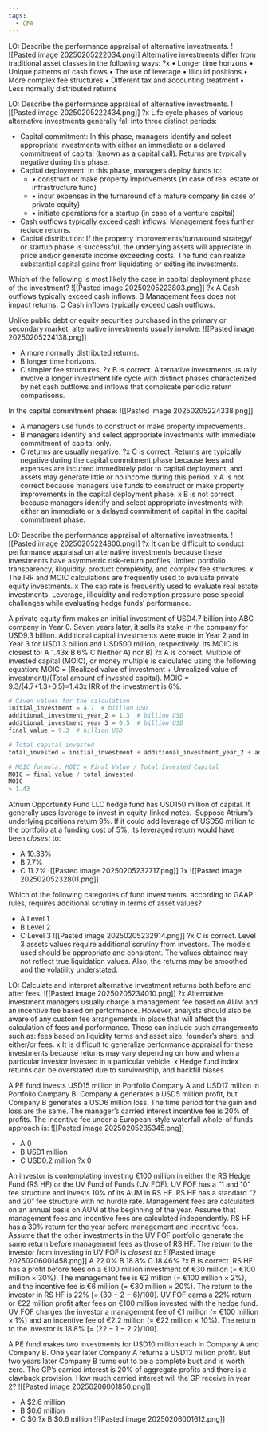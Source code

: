 ```yaml
---
tags:
  - CFA
---
```

LO: Describe the performance appraisal of alternative investments.
![[Pasted image 20250205222034.png]]
Alternative investments differ from traditional asset classes in the following ways: 
?x
• Longer time horizons 
• Unique patterns of cash flows 
• The use of leverage 
• Illiquid positions 
• More complex fee structures 
• Different tax and accounting treatment 
• Less normally distributed returns


LO: Describe the performance appraisal of alternative investments. 
![[Pasted image 20250205222434.png]]
?x
Life cycle phases of various alternative investments generally fall into three distinct periods: 
- Capital commitment: In this phase, managers identify and select appropriate investments with either an immediate or a delayed commitment of capital (known as a capital call). Returns are typically negative during this phase. 
- Capital deployment: In this phase, managers deploy funds to: 
	- • construct or make property improvements (in case of real estate or infrastructure fund) 
	- • incur expenses in the turnaround of a mature company (in case of private equity) 
	- • initiate operations for a startup (in case of a venture capital) 
- Cash outflows typically exceed cash inflows. Management fees further reduce returns. 
- Capital distribution: If the property improvements/turnaround strategy/ or startup phase is successful, the underlying assets will appreciate in price and/or generate income exceeding costs. The fund can realize substantial capital gains from liquidating or exiting its investments.

Which of the following is most likely the case in capital deployment phase of the investment?
![[Pasted image 20250205223803.png]]
?x
A Cash outflows typically exceed cash inflows. 
B Management fees does not impact returns.
C Cash inflows typically exceed cash outflows.


Unlike public debt or equity securities purchased in the primary or secondary market, alternative investments usually involve:
![[Pasted image 20250205224138.png]]
- A  more normally distributed returns.
- B longer time horizons.
- C simpler fee structures.
?x
B is correct. Alternative investments usually involve a longer investment life cycle with distinct phases characterized by net cash outflows and inflows that complicate periodic return comparisons.


In the capital commitment phase:
![[Pasted image 20250205224338.png]]
- A    managers use funds to construct or make property improvements.
- B    managers identify and select appropriate investments with immediate commitment of capital only.
- C    returns are usually negative.
?x
C is correct. Returns are typically negative during the capital commitment phase because fees and expenses are incurred immediately prior to capital deployment, and assets may generate little or no income during this period.
x
A is not correct because managers use funds to construct or make property improvements in the capital deployment phase.
x
B is not correct because managers identify and select appropriate investments with either an immediate or a delayed commitment of capital in the capital commitment phase.


LO: Describe the performance appraisal of alternative investments.
![[Pasted image 20250205224800.png]]
?x
It can be difficult to conduct performance appraisal on alternative investments because these investments have asymmetric risk–return profiles, limited portfolio transparency, illiquidity, product complexity, and complex fee structures.
x
The IRR and MOIC calculations are frequently used to evaluate private equity investments.
x
The cap rate is frequently used to evaluate real estate investments. Leverage, illiquidity and redemption pressure pose special challenges while evaluating hedge funds’ performance.

A private equity firm makes an initial investment of USD4.7 billion into ABC company in Year 0. Seven years later, it sells its stake in the company for USD9.3 billion. Additional capital investments were made in Year 2 and in Year 3 for USD1.3 billion and USD500 million, respectively. Its MOIC is closest to: 
A 1.43x 
B 6% 
C Neither A) nor B)
?x
A is correct. Multiple of invested capital (MOIC), or money multiple is calculated using the following equation:
MOIC = (Realized value of investment + Unrealized value of investment)/(Total amount of invested capital).
MOIC = 9.3/(4.7+1.3+0.5)=1.43x
IRR of the investment is 6%.
```python
# Given values for the calculation
initial_investment = 4.7  # billion USD
additional_investment_year_2 = 1.3  # billion USD
additional_investment_year_3 = 0.5  # billion USD
final_value = 9.3  # billion USD

# Total capital invested
total_invested = initial_investment + additional_investment_year_2 + additional_investment_year_3

# MOIC formula: MOIC = Final Value / Total Invested Capital
MOIC = final_value / total_invested
MOIC
> 1.43
```



Atrium Opportunity Fund LLC hedge fund has USD150 million of capital. It generally uses leverage to invest in equity-linked notes.  Suppose Atrium’s underlying positions return 9%. If it could add leverage of USD50 million to the portfolio at a funding cost of 5%, its leveraged return would have been _closest_ to:
- A    10.33%
- B    7.7%
- C    11.2%
![[Pasted image 20250205232717.png]]
?x
![[Pasted image 20250205232801.png]]



Which of the following categories of fund investments. according to GAAP rules, requires additional scrutiny in terms of asset values?
- A  Level 1
- B Level 2
- C Level 3
![[Pasted image 20250205232914.png]]
?x
C is correct. Level 3 assets values require additional scrutiny from investors. The models used should be appropriate and consistent. The values obtained may not reflect true liquidation values. Also, the returns may be smoothed and the volatility understated.



LO: Calculate and interpret alternative investment returns both before and after fees. 
![[Pasted image 20250205234010.png]]
?x
Alternative investment managers usually charge a management fee based on AUM and an incentive fee based on performance. However, analysts should also be aware of any custom fee arrangements in place that will affect the calculation of fees and performance. These can include such arrangements such as: fees based on liquidity terms and asset size, founder’s share, and either/or fees. 
x
It is difficult to generalize performance appraisal for these investments because returns may vary depending on how and when a particular investor invested in a particular vehicle.
x
Hedge fund index returns can be overstated due to survivorship, and backfill biases


A PE fund invests USD15 million in Portfolio Company A and USD17 million in Portfolio Company B. Company A generates a USD5 million profit, but Company B generates a USD6 million loss. The time period for the gain and loss are the same. The manager’s carried interest incentive fee is 20% of profits. The incentive fee under a European-style waterfall whole-of funds approach is:
![[Pasted image 20250205235345.png]]
- A    0
- B    USD1 million
- C    USD0.2 million
?x
0

An investor is contemplating investing €100 million in either the RS Hedge Fund (RS HF) or the UV Fund of Funds (UV FOF). UV FOF has a “1 and 10” fee structure and invests 10% of its AUM in RS HF. RS HF has a standard “2 and 20” fee structure with no hurdle rate. Management fees are calculated on an annual basis on AUM at the beginning of the year. Assume that management fees and incentive fees are calculated independently. RS HF has a 30% return for the year before management and incentive fees.
Assume that the other investments in the UV FOF portfolio generate the same return before management fees as those of RS HF. The return to the investor from investing in UV FOF is _closest to_:
![[Pasted image 20250206001458.png]]
A 22.0%
B 18.8%
C 18.46%
?x
B is correct.
RS HF has a profit before fees on a €100 million investment of €30 million (= €100 million × 30%).
The management fee is €2 million (= €100 million × 2%), and the incentive fee is €6 million (= €30 million × 20%).
The return to the investor in RS HF is 22% [= (30 − 2 − 6)/100].
UV FOF earns a 22% return or €22 million profit after fees on €100 million invested with the hedge fund.
UV FOF charges the investor a management fee of €1  million (= €100 million × 1%) and an incentive fee of €2.2 million (= €22 million × 10%). The return to the investor is 18.8% [= (22 − 1 − 2.2)/100].


A PE fund makes two investments for USD10 million each in Company A and Company B. One year later Company A returns a USD13 million profit. But two years later Company B turns out to be a complete bust and is worth zero. The GP’s carried interest is 20% of aggregate profits and there is a clawback provision. How much carried interest will the GP receive in year 2?
![[Pasted image 20250206001850.png]]
- A    $2.6 million
- B    $0.6 million
- C    $0
?x
B $0.6 million
![[Pasted image 20250206001612.png]]